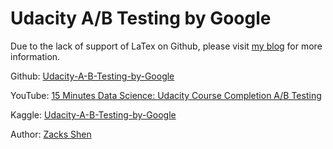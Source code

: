 # Udacity A/B Testing by Google

Due to the lack of support of LaTex on Github, please visit [my blog](https://zacks.one/udacity-a-b-testing-by-google/) for more information.

Github: [Udacity-A-B-Testing-by-Google](https://github.com/ZacksAmber/Udacity-A-B-Testing-by-Google)

YouTube: [15 Minutes Data Science: Udacity Course Completion A/B Testing](https://youtu.be/13d0D6zCwkY)

Kaggle: [Udacity-A-B-Testing-by-Google](https://www.kaggle.com/zacksshen/udacity-ab-testing-by-google)

Author: [Zacks Shen](https://www.linkedin.com/in/zacks-shen/)
